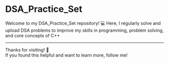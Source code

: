 # DSA_Practice_Set

Welcome to my DSA_Practice_Set repository! 💻
Here, I regularly solve and upload DSA problems to improve my skills in programming, problem solving, and core concepts of C++

----- 
Thanks for visiting! 🌟   
If you found this helpful and want to learn more, follow me!        
